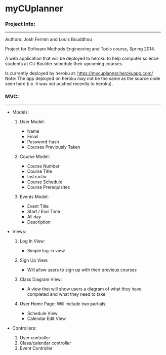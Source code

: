 # myCUplanner

### Project Info:
------

Authors: Josh Fermin and Louis Bouddhou

Project for Software Methods Engineering and Tools course, Spring 2014.

A web application that will be deployed to heroku to help computer science students at CU Boulder schedule their upcoming courses.

Is currently deployed by heroku at: https://mycuplanner.herokuapp.com/ 
Note: The app deployed on heroku may not be the same as the source code seen here (i.e. it was not pushed recently to heroku).

### MVC:
------
* Models: 

	1. User Model:
		* Name
		* Email
		* Password-hash
		* Courses Previously Taken

	2. Course Model:
		* Course Number
		* Course Title
		* Instructor
		* Course Schedule
		* Course Prerequisites
		
	3. Events Model:
		* Event Title
		* Start / End Time
		* All day
		* Description


* Views:
	1. Log In View:
		* Simple log-in view

	2. Sign Up View:
		* Will allow users to sign up with their previous courses

	3. Class Diagram View:
		* A view that will show users a diagram of what they have completed and what they need to take

	4. User Home Page: Will include two partials:
		* Schedule View
		* Calendar Edit View

* Controllers:
	1. User controller
	2. Class/calendar controller
	3. Event Controller


